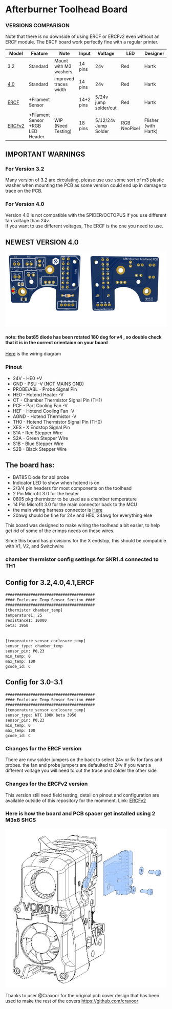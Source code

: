 # Afterburner Toolhead Board #

### VERSIONS COMPARISON
Note that there is no downside of using ERCF or ERCFv2 even without an ERCF module. The ERCF board work perfectly fine with a regular printer.

|Model|Feature|Note|Input|Voltage|LED|Designer|
|-|-|-|-|-|-|-|
|3.2|Standard|Mount with M3 washers|14 pins|24v|Red|Hartk|
|[4.0](./Production%20Files/Standard/)|Standard|improved traces width|14 pins|24v|Red|Hartk|
|[ERCF](./Production%20Files/ERCF/)|+Filament Sensor||14+2 pins|5/24v<br>jump solder/cut|Red|Hartk|
|[ERCFv2](https://github.com/FlisherOfatale/Afterburner_Toolhead_PCB_ERCFv2)|+Filament Sensor<br>+RGB LED Header|WIP (Need Testing)|18 pins|5/12/24v<br>Jump Solder|RGB NeoPixel|Flisher (with Hartk)|


## IMPORTANT WARNINGS
### For Version 3.2 ###
Many version of 3.2 are circulating, please use use some sort of m3 plastic washer when mounting the PCB as some version could end up in damage to trace on the PCB.

### For Version 4.0 ###
Version 4.0 is not compatible with the SPIDER/OCTOPUS if you use different fan voltage than 24v.  
If you want to use different voltages, The ERCF is the one you need to use.

## NEWEST VERSION 4.0
![PCB](Images/Rev4.0/1.png)
#### note: the bat85 diode has been rotated 180 deg for v4 , so double check that it is in the correct orientaion on your board 

 [Here](Images/Rev3.2/wiringDiagram.png) is the wiring diagram
 
### Pinout 
* 24V  - HE0 +V 
* GND  - PSU -V (NOT MAINS GND)
* PROBE/ABL  - Probe Signal Pin
* HE0  - Hotend Heater -V
* CT   - Chamber Thermistor Signal Pin (TH1)
* PCF  - Part Cooling Fan -V
* HEF  - Hotend Cooling Fan -V
* AGND - Hotend Thermistor -V
* TH0  - Hotend Thermistor Signal Pin (TH0)
* XES  - X Endstop Signal Pin 
* S1A  - Red Stepper Wire
* S2A  - Green Stepper Wire
* S1B  - Blue Stepper Wire
* S2B  - Black Stepper Wire 


## The board has: ##
* BAT85 Diode for abl probe
* Indicator LED to show when hotend is on
* 2/3/4 pin headers for most components on the toolhead
* 2 Pin Microfit 3.0 for the heater
* 0805 pkg thermistor to be used as a chamber temperature 
* 14 Pin Microfit 3.0 for the main connector back to the MCU 
*  the main wiring harness connector is [Here](https://www.molex.com/molex/products/part-detail/crimp_housings/0430251400)
*  20awg should be fine for 24v and HE0, 24awg for everything else 
  
This board was designed to make wiring the toolhead a bit easier, to help get rid of some of the crimps needs on these wires. 


Since this board has provisions for the X endstop, this should be compatible with V1, V2, and Switchwire

### chamber thermistor config settings for SKR1.4 connected to TH1
 ## Config for 3.2,4.0,4.1,ERCF
    #######################################
    #### Enclosure Temp Sensor Section ####
    #######################################
    [thermistor chamber_temp]
    temperature1: 25
    resistance1: 10000
    beta: 3950
    
	
	[temperature_sensor enclosure_temp]
    sensor_type: chamber_temp
    sensor_pin: P0.23
    min_temp: 0
    max_temp: 100
    gcode_id: C
	

 ## Config for 3.0-3.1
    #######################################
    #### Enclosure Temp Sensor Section ####
    #######################################
    [temperature_sensor enclosure_temp]
    sensor_type: NTC 100K beta 3950
    sensor_pin: P0.23
    min_temp: 0
    max_temp: 100
    gcode_id: C


### Changes for the ERCF version
There are now solder jumpers on the back to select 24v or 5v for fans and probes. the fan and probe jumpers are defaulted to 24v if you want a different voltage you will need to cut the trace and solder the other side
 
### Changes for the ERCFv2 version
This version still need field testing, detail on pinout and configuration are available outside of this repository for the momment.
Link: [ERCFv2](https://github.com/FlisherOfatale/Afterburner_Toolhead_PCB_ERCFv2)

### Here is how the board and PCB spacer get installed using 2 M3x8 SHCS
![Mounting](Images/Installation.png)


Thanks to user @Craxoor for the original pcb cover design that has been used to make the rest of the covers 
https://github.com/craxoor

